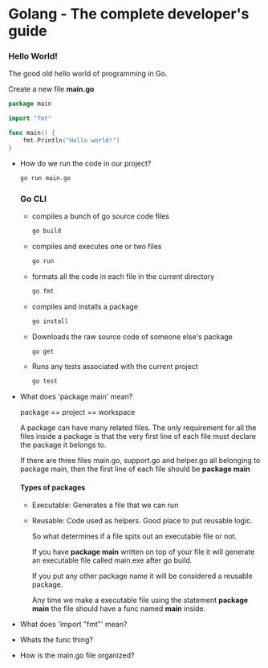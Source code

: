 # Golang - The complete developer's guide

### Hello World!

The good old hello world of programming in Go.

Create a new file **main.go**
```go
package main

import "fmt"

func main() {
	fmt.Println("Hello world!")
}
```

- How do we run the code in our project?
  ```sh
  go run main.go
  ```
  ### Go CLI
  - compiles a bunch of go source code files
    
    ```sh
    go build
    ```
  - compiles and executes one or two files
    ```sh
    go run
    ```
  - formats all the code in each file in the current directory
    ```sh
    go fmt
    ```
  - compiles and installs a package
    ```sh
    go install
    ```
  - Downloads the raw source code of someone else's package
    ```sh
    go get
    ```
  - Runs any tests associated with the current project
    ```sh
    go test
    ```
    
- What does 'package main' mean?
  
  package == project == workspace
  
  A package can have many related files. The only requirement for all the files inside a package is that the very first line of each file must declare
  the package it belongs to.

  If there are three files main.go, support.go and helper.go all belonging to package main, then the first line of each file should be **package main**

  #### Types of packages
  - Executable: Generates a file that we can run
  - Reusable: Code used as helpers. Good place to put reusable logic.
 
    So what determines if a file spits out an executable file or not.

    If you have **package main** written on top of your file it will generate an executable file called main.exe after go build.

    If you put any other package name it will be considered a reusable package.

    Any time we make a executable file using the statement **package main** the file should have a func named **main** inside.
  
- What does 'import "fmt"' mean?
- Whats the func thing?
- How is the main.go file organized?
